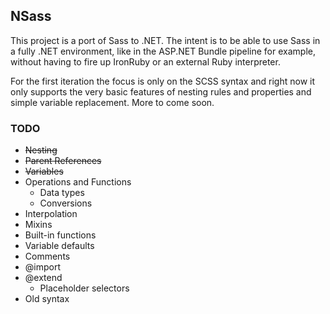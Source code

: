 ## NSass ##

This project is a port of Sass to .NET.   The intent is to be able to use Sass in a fully .NET environment, like in the ASP.NET Bundle pipeline for example, without having to fire up IronRuby or an external Ruby interpreter.

For the first iteration the focus is only on the SCSS syntax and right now it only supports the very basic features of nesting rules and properties and simple variable replacement.  More to come soon.

### TODO ###

- <s>Nesting</s>
- <s>Parent References</s>
- <s>Variables</s>
- Operations and Functions
  - Data types
  - Conversions
- Interpolation
- Mixins
- Built-in functions
- Variable defaults
- Comments
- @import
- @extend
  - Placeholder selectors
- Old syntax